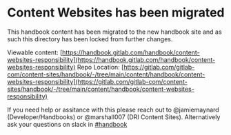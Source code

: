 # Content Websites has been migrated

This handbook content has been migrated to the new handbook site and as such this directory
has been locked from further changes.

Viewable content: [https://handbook.gitlab.com/handbook/content-websites-responsibility](https://handbook.gitlab.com/handbook/content-websites-responsibility)
Repo Location: [https://gitlab.com/gitlab-com/content-sites/handbook/-/tree/main/content/handbook/content-websites-responsibility](https://gitlab.com/gitlab-com/content-sites/handbook/-/tree/main/content/handbook/content-websites-responsibility)

If you need help or assitance with this please reach out to @jamiemaynard (Developer/Handbooks) or
@marshall007 (DRI Content Sites).  Alternatively ask your questions on slack in [#handbook](https://gitlab.slack.com/archives/C81PT2ALD)


